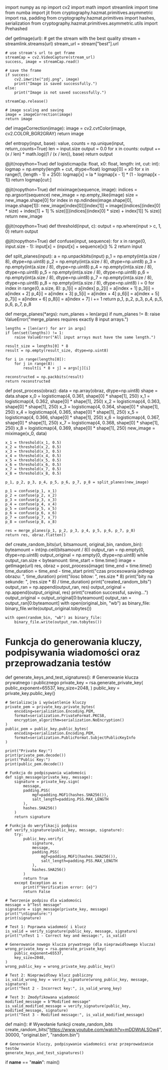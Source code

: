 
import numpy as np
import cv2
import math
import streamlink
import time
from numba import jit
from cryptography.hazmat.primitives.asymmetric import rsa, padding
from cryptography.hazmat.primitives import hashes, serialization
from cryptography.hazmat.primitives.asymmetric.utils import Prehashed

def getImage(url):
    # get the stream with the best quality
    stream = streamlink.streams(url)
    stream_url = stream["best"].url

    # use stream's url to get frame
    streamCap = cv2.VideoCapture(stream_url)
    success, image = streamCap.read()

    # save the frame
    if success:
        cv2.imwrite("zdj.png", image)
        print("Image is saved successfully.")
    else:
        print("Image is not saved successfully.")

    streamCap.release()

    # image scaling and saving
    image = imageCorrection(image)
    return image

def imageCorrection(image):
    image = cv2.cvtColor(image, cv2.COLOR_BGR2GRAY)
    return image

def entropy(input, base):
    value, counts = np.unique(input, return_counts=True)
    len = input.size
    output = 0.0
    for x in counts:
        output += (x / len) * math.log((1 / (x / len)), base)
    return output

@jit(nopython=True)
def logisticmap(la: float, x0: float, length: int, cut: int):
    logmap = np.empty(length + cut, dtype=float)
    logmap[0] = x0
    for x in range(1, (length - 1) + 250):
        logmap[x] = la * logmap[x - 1] * (1 - logmap[x - 1])
    return logmap[cut:]

@jit(nopython=True)
def miximage(sequence, image):
    indices = np.argsort(sequence)
    new_image = np.empty_like(image)
    size = new_image.shape[0]
    for index in np.ndindex(image.shape[0], image.shape[1]):
        new_image[index[0]][index[1]] = image[(indices[(index[0] * size) + index[1] + 1] % size)][(indices[(index[0] * size) + index[1]] % size)]
    return new_image

@jit(nopython=True)
def threshold(input, c):
    output = np.where(input > c, 1, 0)
    return output

@jit(nopython=True)
def confuse(input, sequence):
    for x in range(0, input.size - 1):
        input[x] = (input[x] + sequence[x]) % 2
    return input

def split_planes(input):
    a = np.unpackbits(input)
    p_1 = np.empty(int(a.size / 8), dtype=np.uint8)
    p_2 = np.empty(int(a.size / 8), dtype=np.uint8)
    p_3 = np.empty(int(a.size / 8), dtype=np.uint8)
    p_4 = np.empty(int(a.size / 8), dtype=np.uint8)
    p_5 = np.empty(int(a.size / 8), dtype=np.uint8)
    p_6 = np.empty(int(a.size / 8), dtype=np.uint8)
    p_7 = np.empty(int(a.size / 8), dtype=np.uint8)
    p_8 = np.empty(int(a.size / 8), dtype=np.uint8)
    i = 0
    for index in range(0, a.size, 8):
        p_1[i] = a[index]
        p_2[i] = a[index + 1]
        p_3[i] = a[index + 2]
        p_4[i] = a[index + 3]
        p_5[i] = a[index + 4]
        p_6[i] = a[index + 5]
        p_7[i] = a[index + 6]
        p_8[i] = a[index + 7]
        i += 1
    return p_1, p_2, p_3, p_4, p_5, p_6, p_7, p_8

def merge_planes(*args):
    num_planes = len(args)
    if num_planes != 8:
        raise ValueError("merge_planes requires exactly 8 input arrays.")

    lengths = [len(arr) for arr in args]
    if len(set(lengths)) != 1:
        raise ValueError("All input arrays must have the same length.")

    result_size = lengths[0] * 8
    result = np.empty(result_size, dtype=np.uint8)

    for i in range(lengths[0]):
        for j in range(8):
            result[i * 8 + j] = args[j][i]

    reconstructed = np.packbits(result)
    return reconstructed

def post_process(obraz):
    data = np.array(obraz, dtype=np.uint8)
    shape = data.shape
    x_0 = logisticmap(4, 0.361, shape[0] * shape[1], 250)
    x_1 = logisticmap(4, 0.362, shape[0] * shape[1], 250)
    x_2 = logisticmap(4, 0.363, shape[0] * shape[1], 250)
    x_3 = logisticmap(4, 0.364, shape[0] * shape[1], 250)
    x_4 = logisticmap(4, 0.365, shape[0] * shape[1], 250)
    x_5 = logisticmap(4, 0.366, shape[0] * shape[1], 250)
    x_6 = logisticmap(4, 0.367, shape[0] * shape[1], 250)
    x_7 = logisticmap(4, 0.368, shape[0] * shape[1], 250)
    x_8 = logisticmap(4, 0.369, shape[0] * shape[1], 250)
    new_image = miximage(x_0, data)

    x_1 = threshold(x_1, 0.5)
    x_2 = threshold(x_2, 0.5)
    x_3 = threshold(x_3, 0.5)
    x_4 = threshold(x_4, 0.5)
    x_5 = threshold(x_5, 0.5)
    x_6 = threshold(x_6, 0.5)
    x_7 = threshold(x_7, 0.5)
    x_8 = threshold(x_8, 0.5)

    p_1, p_2, p_3, p_4, p_5, p_6, p_7, p_8 = split_planes(new_image)

    p_1 = confuse(p_1, x_1)
    p_2 = confuse(p_2, x_2)
    p_3 = confuse(p_3, x_3)
    p_4 = confuse(p_4, x_4)
    p_5 = confuse(p_5, x_5)
    p_6 = confuse(p_6, x_6)
    p_7 = confuse(p_7, x_7)
    p_8 = confuse(p_8, x_8)

    res = merge_planes(p_1, p_2, p_3, p_4, p_5, p_6, p_7, p_8)
    return res, obraz.flatten()

def create_random_bits(url, bitsamount, original_bin, random_bin):
    byteamount = int(np.ceil(bitsamount / 8))
    output_ran = np.empty(0, dtype=np.uint8)
    output_original = np.empty(0, dtype=np.uint8)
    while output_ran.size < byteamount:
        time_start = time.time()
        image = getImage(url)
        res, obraz = post_process(image)
        time_end = time.time()
        time_duration = time_end - time_start
        print("czas procesowania jednego obrazu: ", time_duration)
        print("ilosc bitow: ", res.size * 8)
        print("bity na sekunde: ", (res.size * 8) / time_duration)
        print("created_random_bits")
        output_ran = np.append(output_ran, res)
        output_original = np.append(output_original, res)
    print("creation successful, saving...")
    output_original = output_original[0:byteamount]
    output_ran = output_ran[0:byteamount]
    with open(original_bin, "wb") as binary_file:
        binary_file.write(output_original.tobytes())

    with open(random_bin, "wb") as binary_file:
        binary_file.write(output_ran.tobytes())

# Funkcja do generowania kluczy, podpisywania wiadomości oraz przeprowadzania testów
def generate_keys_and_test_signatures():
    # Generowanie klucza prywatnego i publicznego
    private_key = rsa.generate_private_key(
        public_exponent=65537,
        key_size=2048,
    )
    public_key = private_key.public_key()

    # Serializacja i wyświetlenie kluczy
    private_pem = private_key.private_bytes(
        encoding=serialization.Encoding.PEM,
        format=serialization.PrivateFormat.PKCS8,
        encryption_algorithm=serialization.NoEncryption()
    )
    public_pem = public_key.public_bytes(
        encoding=serialization.Encoding.PEM,
        format=serialization.PublicFormat.SubjectPublicKeyInfo
    )

    print("Private Key:")
    print(private_pem.decode())
    print("Public Key:")
    print(public_pem.decode())

    # Funkcja do podpisywania wiadomości
    def sign_message(private_key, message):
        signature = private_key.sign(
            message,
            padding.PSS(
                mgf=padding.MGF1(hashes.SHA256()),
                salt_length=padding.PSS.MAX_LENGTH
            ),
            hashes.SHA256()
        )
        return signature

    # Funkcja do weryfikacji podpisu
    def verify_signature(public_key, message, signature):
        try:
            public_key.verify(
                signature,
                message,
                padding.PSS(
                    mgf=padding.MGF1(hashes.SHA256()),
                    salt_length=padding.PSS.MAX_LENGTH
                ),
                hashes.SHA256()
            )
            return True
        except Exception as e:
            print(f"Verification error: {e}")
            return False

    # Tworzenie podpisu dla wiadomości
    message = b"Test message"
    signature = sign_message(private_key, message)
    print("\nSignature:")
    print(signature)

    # Test 1: Poprawna wiadomość i klucz
    is_valid = verify_signature(public_key, message, signature)
    print("\nTest 1 - Correct key and message:", is_valid)

    # Generowanie nowego klucza prywatnego (dla nieprawidłowego klucza)
    wrong_private_key = rsa.generate_private_key(
        public_exponent=65537,
        key_size=2048,
    )
    wrong_public_key = wrong_private_key.public_key()

    # Test 2: Nieprawidłowy klucz publiczny
    is_valid_wrong_key = verify_signature(wrong_public_key, message, signature)
    print("Test 2 - Incorrect key:", is_valid_wrong_key)

    # Test 3: Zmodyfikowana wiadomość
    modified_message = b"Modified message"
    is_valid_modified_message = verify_signature(public_key, modified_message, signature)
    print("Test 3 - Modified message:", is_valid_modified_message)

def main():
    # Wywołanie funkcji create_random_bits
    create_random_bits("https://www.youtube.com/watch?v=mDDWtALSOw4", 30000, "original.bin", "random.bin")
    
    # Generowanie kluczy, podpisywanie wiadomości oraz przeprowadzanie testów
    generate_keys_and_test_signatures()

if __name__ == "__main__":
    main()


